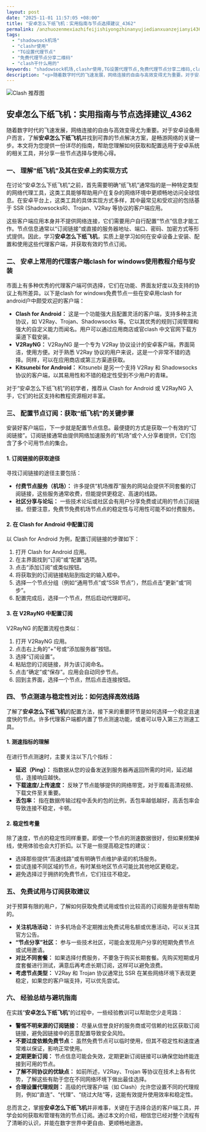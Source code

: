 ```yaml
---
layout: post
date: "2025-11-01 11:57:05 +08:00"
title: "安卓怎么下纸飞机：实用指南与节点选择建议_4362"
permalink: /anzhuozenmexiazhifeijishiyongzhinanyujiedianxuanzejianyi4362/
tags:
  - "shadowsock机场"
  - "clashr使用"
  - "TG设置代理节点"
  - "免费代理节点分享二维码"
  - "clash干什么用的"
keywords: "shadowsock机场,clashr使用,TG设置代理节点,免费代理节点分享二维码,clash干什么用的"
description: "<p>随着数字时代的飞速发展，网络连接的自由与高效变得尤为重要。对于安卓设备用户而言，了解<strong>安卓怎么下纸飞机</strong>并找到可靠的节点解决方案，是畅游网络的关键一步。本文将为您提供一份详尽的指南，帮助您理解如何获取和配置适用于安卓系统的相关工具，并分享一些节点选择与使用心得。</p>"
---
```


![Clash 推荐图](https://clashjd.github.io/assets/img/小火箭节点购买.png)

## 安卓怎么下纸飞机：实用指南与节点选择建议_4362

<p>随着数字时代的飞速发展，网络连接的自由与高效变得尤为重要。对于安卓设备用户而言，了解<strong>安卓怎么下纸飞机</strong>并找到可靠的节点解决方案，是畅游网络的关键一步。本文将为您提供一份详尽的指南，帮助您理解如何获取和配置适用于安卓系统的相关工具，并分享一些节点选择与使用心得。</p>
<h3>一、 理解“纸飞机”及其在安卓上的实现方式</h3>
<p>在讨论“安卓怎么下纸飞机”之前，首先需要明确“纸飞机”通常指的是一种特定类型的网络代理工具，这类工具能够帮助用户在复杂的网络环境中更顺畅地访问全球信息。在安卓平台上，这类工具的具体实现方式多样，其中最常见和受欢迎的包括基于 SSR (ShadowsocksR)、Trojan、V2Ray 等协议的客户端应用。</p>
<p>这些客户端应用本身并不提供网络连接，它们需要用户自行配置“节点”信息才能工作。节点信息通常以“订阅链接”或直接的服务器地址、端口、密码、加密方式等形式提供。因此，学习<strong>安卓怎么下纸飞机</strong>，实质上是学习如何在安卓设备上安装、配置和使用这些代理客户端，并获取有效的节点订阅。</p>
<h3>二、 安卓上常用的代理客户端clash for windows使用教程介绍与安装</h3>
<p>市面上有多种优秀的代理客户端可供选择，它们在功能、界面友好度以及支持的协议上有所差异。以下是clash for windows免费节点一些在安卓用clash for android户中颇受欢迎的客户端：</p>
<ul>
<li><strong>Clash for Android：</strong> 这是一个功能强大且配置灵活的客户端，支持多种主流协议，如 V2Ray、Trojan、Shadowsocks 等。它以其优秀的规则订阅管理和强大的自定义能力而闻名。用户可以通过应用商店或官clash 中文官网下载方渠道下载安装。</li>
<li><strong>V2RayNG：</strong> V2RayNG 是一个专为 V2Ray 协议设计的安卓客户端，界面简洁，使用方便。对于熟悉 V2Ray 协议的用户来说，这是一个非常不错的选择。同样，可以在应用商店或第三方渠道获取。</li>
<li><strong>Kitsunebi for Android：</strong> Kitsunebi 是另一个支持 V2Ray 和 Shadowsocks 协议的客户端，以其易用性和不错的稳定性受到不少用户的青睐。</li>
</ul>
<p>对于“安卓怎么下纸飞机”的初学者，推荐从 Clash for Android 或 V2RayNG 入手，它们的社区支持和教程资源相对丰富。</p>
<h3>三、 配置节点订阅：获取“纸飞机”的关键步骤</h3>
<p>安装好客户端后，下一步就是配置节点信息。最便捷的方式是获取一个有效的“订阅链接”。订阅链接通常由提供网络加速服务的“机场”或个人分享者提供，它们包含了多个可用节点的集合。</p>
<h4>1. 订阅链接的获取途径</h4>
<p>寻找订阅链接的途径主要包括：</p>
<ul>
<li><strong>付费节点服务（机场）：</strong> 许多提供“机场推荐”服务的网站会提供不同套餐的订阅链接，这些服务通常收费，但能提供更稳定、高速的线路。</li>
<li><strong>社区分享与论坛：</strong> 一些技术论坛或社区会有用户分享免费或试用的节点订阅链接。但要注意，免费节免费机场节点点的稳定性与可用性可能不如付费服务。</li>
</ul>
<h4>2. 在 Clash for Android 中配置订阅</h4>
<p>以 Clash for Android 为例，配置订阅链接的步骤如下：</p>
<ol>
<li>打开 Clash for Android 应用。</li>
<li>在主界面找到“订阅”或“配置”选项。</li>
<li>点击“添加订阅”或类似按钮。</li>
<li>将获取到的订阅链接粘贴到指定的输入框中。</li>
<li>选择一个节点分组（例如“通用节点”或“SSR 节点”），然后点击“更新”或“同步”。</li>
<li>配置完成后，选择一个节点，然后启动代理即可。</li>
</ol>
<h4>3. 在 V2RayNG 中配置订阅</h4>
<p>V2RayNG 的配置流程也类似：</p>
<ol>
<li>打开 V2RayNG 应用。</li>
<li>点击右上角的“+”号或“添加服务器”按钮。</li>
<li>选择“订阅设置”。</li>
<li>粘贴您的订阅链接，并为该订阅命名。</li>
<li>点击“确定”或“保存”。应用会自动同步节点。</li>
<li>回到主界面，选择一个节点，然后点击连接按钮。</li>
</ol>
<h3>四、 节点测速与稳定性对比：如何选择高效线路</h3>
<p>了解了<strong>安卓怎么下纸飞机</strong>的配置方法，接下来的重要环节是如何选择一个稳定且速度快的节点。许多代理客户端都内置了节点测速功能，或者可以导入第三方测速工具。</p>
<h4>1. 测速指标的理解</h4>
<p>在进行节点测速时，主要关注以下几个指标：</p>
<ul>
<li><strong>延迟（Ping）：</strong> 指数据从您的设备发送到服务器再返回所需的时间，延迟越低，连接响应越快。</li>
<li><strong>下载速度/上传速度：</strong> 反映了节点能够提供的网络带宽，对于观看高清视频、下载文件至关重要。</li>
<li><strong>丢包率：</strong> 指在数据传输过程中丢失的包的比例，丢包率越低越好，高丢包率会导致连接不稳定，卡顿。</li>
</ul>
<h4>2. 稳定性考量</h4>
<p>除了速度，节点的稳定性同样重要。即使一个节点的测速数据很好，但如果频繁掉线，使用体验也会大打折扣。以下是一些提高稳定性的建议：</p>
<ul>
<li>选择那些提供“高速线路”或有明确节点维护承诺的机场服务。</li>
<li>尝试连接不同区域的节点，有时某些地区节点可能比其他地区更稳定。</li>
<li>避免选择过于拥挤的免费节点，它们往往不稳定。</li>
</ul>
<h3>五、 免费试用与订阅获取建议</h3>
<p>对于预算有限的用户，了解如何获取免费试用或性价比较高的订阅服务是很有帮助的。</p>
<ul>
<li><strong>关注机场活动：</strong> 许多机场会不定期推出免费试用名额或优惠活动，可以关注其官方公告。</li>
<li><strong>“节点分享”社区：</strong> 参与一些技术社区，可能会发现用户分享的短期免费节点或试用邀请。</li>
<li><strong>对比不同套餐：</strong> 如果选择付费服务，不要急于购买长期套餐。先购买短期或月度套餐进行测试，满意后再考虑长期订阅，这样可以避免浪费。</li>
<li><strong>考虑节点类型：</strong> V2Ray 和 Trojan 协议通常比 SSR 在某些网络环境下表现更稳定，如果您的客户端支持，可以优先尝试。</li>
</ul>
<h3>六、 经验总结与避坑指南</h3>
<p>在实践“<strong>安卓怎么下纸飞机</strong>”的过程中，一些经验教训可以帮助您少走弯路：</p>
<ul>
<li><strong>警惕不明来源的订阅链接：</strong> 尽量从信誉良好的服务商或可信赖的社区获取订阅链接，避免因链接中的恶意配置导致安全风险。</li>
<li><strong>不要过度依赖免费节点：</strong> 虽然免费节点可以临时使用，但其不稳定性和速度通常难以保证，影响正常使用。</li>
<li><strong>定期更新订阅：</strong> 节点信息可能会失效，定期更新订阅链接可以确保您始终能连接到可用的节点。</li>
<li><strong>了解不同协议的优缺点：</strong> 如前所述，V2Ray、Trojan 等协议在技术上各有优势，了解这些有助于您在不同网络环境下做出最佳选择。</li>
<li><strong>合理设置代理规则：</strong> 高级的代理客户端（如 Clash）允许您设置不同的代理规则，例如“直连”、“代理”、“绕过大陆”等，这能有效提升使用效率和稳定性。</li>
</ul>
<p>总而言之，掌握<strong>安卓怎么下纸飞机</strong>并非难事，关键在于选择合适的客户端工具，并学会如何获取和管理有效的节点订阅。通过本文的介绍，相信您已经对整个流程有了清晰的认识，并能在数字世界中更自由、更顺畅地遨游。</p>